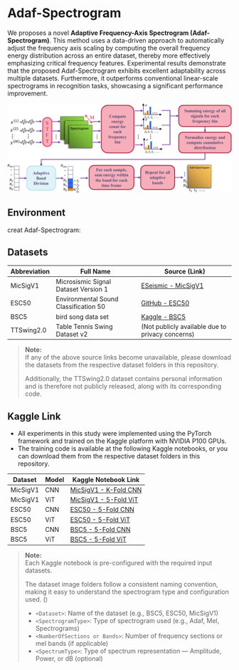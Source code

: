 # Adaf-Spectrogram
We proposes a novel **Adaptive Frequency-Axis Spectrogram (Adaf-Spectrogram)**. This method uses a data-driven approach to automatically adjust the frequency axis scaling by computing the overall frequency energy distribution across an entire dataset, thereby more effectively emphasizing critical frequency features. Experimental results demonstrate that the proposed Adaf-Spectrogram exhibits excellent adaptability across multiple datasets. Furthermore, it outperforms conventional linear-scale spectrograms in recognition tasks, showcasing a significant performance improvement.
<p align="center">
  <img src="https://github.com/ding-yan/Adaf-Spectrogram/raw/main/Adaf-Spectrogram%20Process%20diagram.png" alt="Adaf-Spectrogram Process Diagram" width="700"/>
</p>

## Environment
creat Adaf-Spectrogram:

## Datasets
| Abbreviation | Full Name                                | Source (Link)                                                                 |
|--------------|------------------------------------------|--------------------------------------------------------------------------------|
| MicSigV1     | Microsismic Signal Dataset Version 1     | [ESeismic - MicSigV1](https://www.igepn.edu.ec/senales-sismicas/fomulario-eseismic)   |
| ESC50        | Environmental Sound Classification 50    | [GitHub - ESC50](https://github.com/karolpiczak/ESC-50)                                |
| BSC5         | bird song data set                       | [Kaggle - BSC5](https://www.kaggle.com/datasets/vinayshanbhag/bird-song-data-set/data) |
| TTSwing2.0   | Table Tennis Swing Dataset v2            | (Not publicly available due to privacy concerns) |
> **Note:**  
> If any of the above source links become unavailable, please download the datasets from the respective dataset folders in this repository.
> 
> Additionally, the TTSwing2.0 dataset contains personal information and is therefore not publicly released, along with its corresponding code.

## Kaggle Link
- All experiments in this study were implemented using the PyTorch framework and trained on the Kaggle platform with NVIDIA P100 GPUs.  
- The training code is available at the following Kaggle notebooks, or you can download them from the respective dataset folders in this repository.

| Dataset    | Model | Kaggle Notebook Link                                                                                         |
|------------|--------|-------------------------------------------------------------------------------------------------------------|
| MicSigV1   | CNN    | [MicSigV1 - K-Fold CNN](https://www.kaggle.com/code/dingyan0418/micsigv1-k-fold-cnn)                        |
| MicSigV1   | ViT    | [MicSigV1 - 5-Fold ViT](https://www.kaggle.com/code/dingyan0418/micsigv1-5-fold-vit)                         |
| ESC50      | CNN    | [ESC50 - 5-Fold CNN](https://www.kaggle.com/code/dingyan0418/esc50-5-fold-cnn)                               |
| ESC50      | ViT    | [ESC50 - 5-Fold ViT](https://www.kaggle.com/code/dingyan0418/esc50-5-fold-vit)                               |
| BSC5       | CNN    | [BSC5 - 5-Fold CNN](https://www.kaggle.com/code/dingyan0418/bsc5-5-fold-cnn)                                 |
| BSC5       | ViT    | [BSC5 - 5-Fold ViT](https://www.kaggle.com/code/dingyan0418/bsc5-5-fold-vit)                                 |
> **Note:**  
> Each Kaggle notebook is pre-configured with the required input datasets.  
> 
> The dataset image folders follow a consistent naming convention, making it easy to understand the spectrogram type and configuration used.
<Dataset><SpectrogramType><NumberOfSections or Bands>(<SpectrumType>)
> - `<Dataset>`: Name of the dataset (e.g., BSC5, ESC50, MicSigV1)
> - `<SpectrogramType>`: Type of spectrogram used (e.g., Adaf, Mel, Spectrograms)
> - `<NumberOfSections or Bands>`: Number of frequency sections or mel bands (if applicable)
> - `<SpectrumType>`: Type of spectrum representation — Amplitude, Power, or dB (optional)




